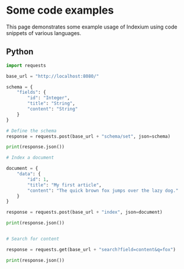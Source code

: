 # Some code examples

This page demonstrates some example usage of Indexium using code snippets of various languages.

## Python

```python
import requests

base_url = "http://localhost:8080/"

schema = {
    "fields": {
        "id": "Integer",
        "title": "String",
        "content": "String"
    }
}

# Define the schema
response = requests.post(base_url + "schema/set", json=schema)

print(response.json())

# Index a document

document = {
    "data": {
        "id": 1,
        "title": "My first article",
        "content": "The quick brown fox jumps over the lazy dog."
    }
}

response = requests.post(base_url + "index", json=document)

print(response.json())


# Search for content

response = requests.get(base_url + "search?field=content&q=fox")

print(response.json())
```
